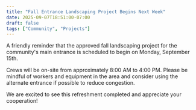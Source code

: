 ```yaml
---
title: "Fall Entrance Landscaping Project Begins Next Week"
date: 2025-09-07T18:51:00-07:00
draft: false
tags: ["Community", "Projects"]
---
```


A friendly reminder that the approved fall landscaping project for the community's main entrance is scheduled to begin on Monday, September 15th.

Crews will be on-site from approximately 8:00 AM to 4:00 PM. Please be mindful of workers and equipment in the area and consider using the alternate entrance if possible to reduce congestion.

We are excited to see this refreshment completed and appreciate your cooperation!

